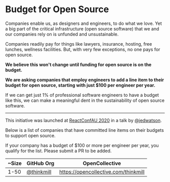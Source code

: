 # Budget for Open Source

Companies enable us, as designers and engineers, to do what we love. Yet a big part of the critical infrastructure (open source software) that we and our companies rely on is unfunded and unsustainable.

Companies readily pay for things like lawyers, insurance, hosting, free lunches, wellness facilities. But, with very few exceptions, no one pays for open source.

**We believe this won't change until funding for open source is on the budget.**

**We are asking companies that employ engineers to add a line item to their budget for open source, starting with just \$100 per engineer per year.**

If we can get just 1% of professional software engineers to have a budget like this, we can make a meaningful dent in the sustainability of open source software.

---

This initiative was launched at [ReactConfAU 2020](https://reactconfau.com/) in a talk by [@jedwatson](https://twitter.com/jedwatson).

Below is a list of companies that have committed line items on their budgets to support open source.

If your company has a budget of \$100 or more per engineer per year, you qualify for the list. Please submit a PR to be added.

| ~Size | GitHub Org | OpenCollective |
|-------|-------------------------------------------|--------------------------------------|
| 1-50 | [@thinkmill](https://github.com/Thinkmill) | https://opencollective.com/thinkmill |
